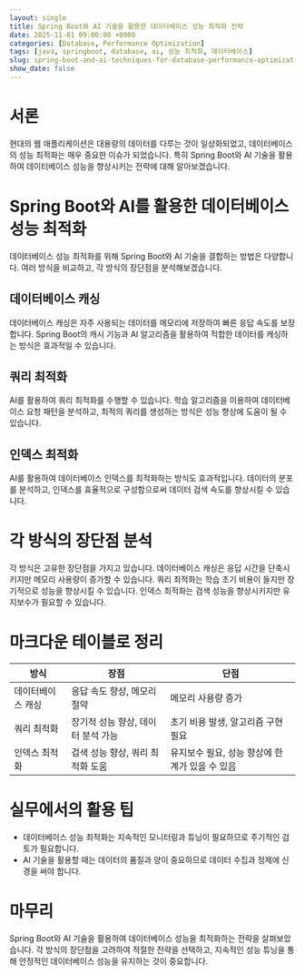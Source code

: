```yaml
---
layout: single
title: Spring Boot와 AI 기술을 활용한 데이터베이스 성능 최적화 전략
date: 2025-11-01 09:00:00 +0900
categories: [Database, Performance Optimization]
tags: [java, springboot, database, ai, 성능 최적화, 데이터베이스]
slug: spring-boot-and-ai-techniques-for-database-performance-optimization
show_date: false
---
```


# 서론
현대의 웹 애플리케이션은 대용량의 데이터를 다루는 것이 일상화되었고, 데이터베이스의 성능 최적화는 매우 중요한 이슈가 되었습니다. 특히 Spring Boot와 AI 기술을 활용하여 데이터베이스 성능을 향상시키는 전략에 대해 알아보겠습니다.

# Spring Boot와 AI를 활용한 데이터베이스 성능 최적화
데이터베이스 성능 최적화를 위해 Spring Boot와 AI 기술을 결합하는 방법은 다양합니다. 여러 방식을 비교하고, 각 방식의 장단점을 분석해보겠습니다.

## 데이터베이스 캐싱
데이터베이스 캐싱은 자주 사용되는 데이터를 메모리에 저장하여 빠른 응답 속도를 보장합니다. Spring Boot의 캐시 기능과 AI 알고리즘을 활용하여 적합한 데이터를 캐싱하는 방식은 효과적일 수 있습니다.

## 쿼리 최적화
AI를 활용하여 쿼리 최적화를 수행할 수 있습니다. 학습 알고리즘을 이용하여 데이터베이스 요청 패턴을 분석하고, 최적의 쿼리를 생성하는 방식은 성능 향상에 도움이 될 수 있습니다.

## 인덱스 최적화
AI를 활용하여 데이터베이스 인덱스를 최적화하는 방식도 효과적입니다. 데이터의 분포를 분석하고, 인덱스를 효율적으로 구성함으로써 데이터 검색 속도를 향상시킬 수 있습니다.

# 각 방식의 장단점 분석
각 방식은 고유한 장단점을 가지고 있습니다. 데이터베이스 캐싱은 응답 시간을 단축시키지만 메모리 사용량이 증가할 수 있습니다. 쿼리 최적화는 학습 초기 비용이 들지만 장기적으로 성능을 향상시킬 수 있습니다. 인덱스 최적화는 검색 성능을 향상시키지만 유지보수가 필요할 수 있습니다.

# 마크다운 테이블로 정리
| 방식           | 장점                                   | 단점                                     |
|---------------|---------------------------------------|-----------------------------------------|
| 데이터베이스 캐싱 | 응답 속도 향상, 메모리 절약              | 메모리 사용량 증가                          |
| 쿼리 최적화     | 장기적 성능 향상, 데이터 분석 가능         | 초기 비용 발생, 알고리즘 구현 필요               |
| 인덱스 최적화    | 검색 성능 향상, 쿼리 최적화 도움           | 유지보수 필요, 성능 향상에 한계가 있을 수 있음       |

# 실무에서의 활용 팁
- 데이터베이스 성능 최적화는 지속적인 모니터링과 튜닝이 필요하므로 주기적인 검토가 필요합니다.
- AI 기술을 활용할 때는 데이터의 품질과 양이 중요하므로 데이터 수집과 정제에 신경을 써야 합니다.

# 마무리
Spring Boot와 AI 기술을 활용하여 데이터베이스 성능을 최적화하는 전략을 살펴보았습니다. 각 방식의 장단점을 고려하여 적절한 전략을 선택하고, 지속적인 성능 튜닝을 통해 안정적인 데이터베이스 성능을 유지하는 것이 중요합니다.